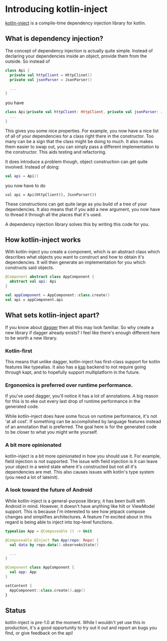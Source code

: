 # Introducing kotlin-inject

[kotlin-inject](https://github.com/evant/kotlin-inject) is a compile-time
dependency injection library for kotlin.

## What is dependency injection?

The concept of dependency injection is actually quite simple. Instead of
declaring your dependencies inside an object, provide them from the outside. So
instead of

```kotlin
class Api {
  private val httpClient = HttpClinet()
  private val jsonParser = JsonParser()

  ...
}
```

you have

```kotlin
class Api(private val httpClient: HttpClient, private val jsonParser: JsonParser) {
  ...
}
```

This gives you some nice properties. For example, you now have a nice list of
all of your dependencies for a class right there in the constructor. Too many
can be a sign that the class might be doing to much. It also makes them easier
to swap out, you can simply pass a different implementation to the constructor.
This aids testing and refactoring.

It does introduce a problem though, object construction can get quite involved.
Instead of doing:

```kotlin
val api = Api()
```

you now have to do

```
val api = Api(HttpClient(), JsonParser())
```

These constructions can get quite large as you build of a tree of your
dependencies. It also means that if you add a new argument, you now have to
thread it through all the places that it's used.

A dependency injection library solves this by writing this code for you.

## How kotlin-inject works

With kotlin-inject you create a component, which is an abstract class which
describes what objects you want to construct and how to obtain it's
dependencies. It will then generate an implementation for you which constructs
said objects.

```kotlin
@Component abstract class AppComponent {
  abstract val api: Api
}

val appComponent = AppComponent::class.create()
val api = appComponent.api
```

## What sets kotlin-inject apart?

If you know about [dagger](https://dagger.dev/) then all this may look
familiar. So why create a new library if dagger already exists? I feel like
there's enough different here to be worth a new library.

### Kotlin-first

This means that unlike dagger, kotlin-inject has first-class support for kotlin
features like typealias. It also has a
[ksp](https://github.com/android/kotlin/tree/ksp/libraries/tools/kotlin-symbol-processing-api)
backend to not require going through kapt, and to hopefully support
multiplatform in the future. 

### Ergonomics is preferred over runtime performance.

If you've used dagger, you'll notice it has a lot of annotations. A big reason
for this is to eke out every last drop of runtime performance in the generated
code.

While kotlin-inject does have some focus on runtime performance, it's not 'at
all cost'. If something can be accomplished by language features instead of an
annotation that is preferred. The goal here is for the generated code to be
closer to what you might write yourself.

### A bit more opinionated

kotlin-inject is a bit more opinionated in how you should use it. For example,
field injection is not supported. The issue with field injection is it can
leave your object in a weird state where it's constructed but not all it's
dependencies are met. This also causes issues with kotlin's type system (you
need a lot of lateinit).

### A look toward the future of Android

While kotlin-inject is a general-purpose library, it has been built with
Android in mind. However, it doesn't have anything like hilt or ViewModel
support. This is because I'm interested to see how jetpack compose changes and
simplifies architectures. A feature I'm excited about in this regard is being
able to inject into top-level functions.

```kotlin
typealias App = @Composeable () -> Unit

@Composeable @Inject fun App(repo: Repo) {
  val data by repo.data().observeAsState()

  ...
}

@Component class AppComponent {
  val app: App
}

setContent {
  AppComponent::class.create().app()
}
```

## Status

kotlin-inject is pre-1.0 at the moment. While I wouldn't yet use this in
production, it's a good opportunity to try out it out and report an bugs you
find, or give feedback on the api!
